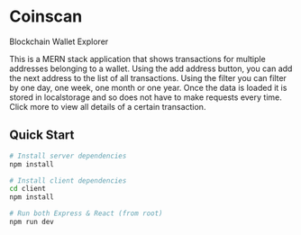 # Coinscan
Blockchain Wallet Explorer

This is a MERN stack application that shows transactions for multiple addresses belonging to a wallet.
Using the add address button, you can add the next address to the list of all transactions.
Using the filter you can filter by one day, one week, one month or one year.
Once the data is loaded it is stored in localstorage and so does not have to make requests every time.
Click more to view all details of a certain transaction.

## Quick Start

```bash
# Install server dependencies
npm install

# Install client dependencies
cd client
npm install

# Run both Express & React (from root)
npm run dev
